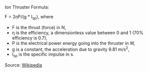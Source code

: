 Ion Thruster Formula:

F = 2*η*P/(g * I<sub>sp</sub>), where

* F is the thrust (force) in N,
* η is the efficiency, a dimensionless value between 0 and 1 (70% efficiency is 0.7),
* P is the electrical power energy going into the thruster in W,
* g is a constant, the acceleration due to gravity 9.81 m/s<sup>2</sup>,
* I<sub>sp</sub> is the specific impulse in s.

Source: [Wikipedia](https://en.wikipedia.org/wiki/Ion_thruster#General_description)
